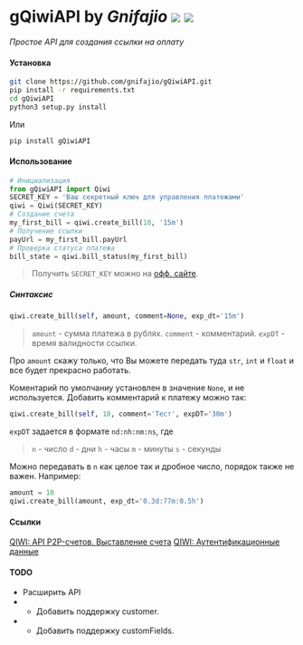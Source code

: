 # gQiwiAPI by _Gnifajio_   ![](https://badgen.net/badge/release/v1.0/grey) ![](https://komarev.com/ghpvc/?username=gnifajio-gQiwiAPI&label=views)

_Простое API для создания ссылки на оплату_

#### Установка



```sh
git clone https://github.com/gnifajio/gQiwiAPI.git
pip install -r requirements.txt
cd gQiwiAPI
python3 setup.py install
```

Или

```sh
pip install gQiwiAPI
```

#### Использование



```python
# Инициализация
from gQiwiAPI import Qiwi
SECRET_KEY = 'Ваш секретный ключ для управления платежами'
qiwi = Qiwi(SECRET_KEY)
# Создание счета
my_first_bill = qiwi.create_bill(10, '15m')
# Получение ссылки
payUrl = my_first_bill.payUrl
# Проверка статуса платежа
bill_state = qiwi.bill_status(my_first_bill)
```

> Получить `SECRET_KEY` можно на [офф. сайте](https://qiwi.com/p2p-admin/transfers/api).

##### Синтаксис

```python
qiwi.create_bill(self, amount, comment=None, exp_dt='15m')
```

> `amount` - сумма платежа в рублях.
> `comment` - комментарий.
> `expDT` - время валидности ссылки.

Про `amount` скажу только, что Вы можете передать туда `str`, `int` и `float` и все будет прекрасно работать.

Коментарий по умолчаниу установлен в значение `None`, и не используется.
Добавить комментарий к платежу можно так:
``` python
qiwi.create_bill(self, 10, comment='Тест', expDT='30m')
```

`expDT` задается в формате `nd:nh:nm:ns`, где

> `n` - число
> `d` - дни
> `h` - часы
> `m` - минуты
> `s` - секунды

Можно передавать в `n` как целое так и дробное число, порядок также не важен.
Например:

```python
amount = 10
qiwi.create_bill(amount, exp_dt='0.3d:77m:0.5h')
```

#### Ссылки

[QIWI: API P2P-счетов. Выставление счета](https://developer.qiwi.com/ru/p2p-payments/?shell#create)
[QIWI: Аутентификационные данные](https://qiwi.com/p2p-admin/transfers/api)

#### TODO

- Расширить API
- - Добавить поддержку customer.
- - Добавить поддержку customFields.
